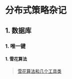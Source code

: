 # 分布式策略杂记

## 1. 数据库

### 1. 唯一键

#### 1. 雪花算法

> [雪花算法和几个工具类](https://blog.csdn.net/weixin_43934607/article/details/102301364)